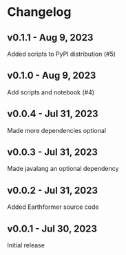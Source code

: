 # Changelog

## v0.1.1 - Aug 9, 2023

Added scripts to PyPI distribution (#5)

## v0.1.0 - Aug 9, 2023

Add scripts and notebook (#4)

## v0.0.4 - Jul 31, 2023

Made more dependencies optional

## v0.0.3 - Jul 31, 2023

Made javalang an optional dependency

## v0.0.2 - Jul 31, 2023

Added Earthformer source code

## v0.0.1 - Jul 30, 2023

Initial release
